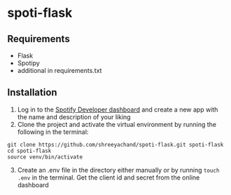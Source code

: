 # spoti-flask


## Requirements
- Flask
- Spotipy
- additional in requirements.txt
## Installation
1. Log in to the [Spotify Developer dashboard](https://developer.spotify.com/dashboard/applications) and create a new app with the name and description of your liking
2. Clone the project and activate the virtual environment by running the following in the terminal:
```
git clone https://github.com/shreeyachand/spoti-flask.git spoti-flask
cd spoti-flask
source venv/bin/activate
```
3. Create an .env file in the directory either manually or by running ```touch .env``` in the terminal. Get the client id and secret from the online dashboard 

